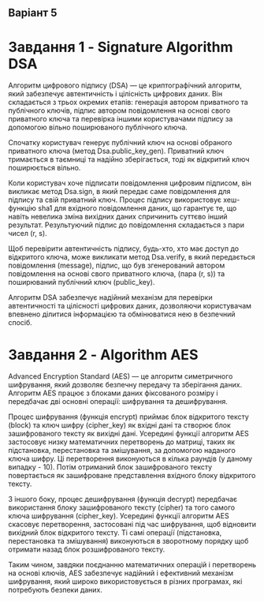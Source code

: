 ## Варіант 5

# Завдання 1 - Signature Algorithm DSA

Алгоритм цифрового підпису (DSA) — це криптографічний алгоритм, який забезпечує автентичність і цілісність цифрових даних. Він складається з трьох окремих етапів: генерація автором приватного та публічного ключів, підпис автором повідомлення на основі свого приватного ключа та перевірка іншими користувачами підпису за допомогою вільно поширюваного публічного ключа.

Спочатку користувач генерує публічний ключ на основі обраного приватного ключа (метод Dsa.public_key_gen). Приватний ключ тримається в таємниці та надійно зберігається, тоді як відкритий ключ поширюється вільно.

Коли користувач хоче підписати повідомлення цифровим підписом, він викликає метод Dsa.sign, в який передає саме повідомлення для підпису та свій приватний ключ. Процес підпису використовує хеш-функцію sha1 для вхідного повідомлення даних, що гарантує те, що навіть невелика зміна вихідних даних спричинить суттєво інший результат. Результуючий підпис до повідомлення складається з пари чисел (r, s).

Щоб перевірити автентичність підпису, будь-хто, хто має доступ до відкритого ключа, може викликати метод Dsa.verify, в який передається повідомлення (message), підпис, що був згенерований автором повідомлення на основі свого приватного ключа, (пара (r, s)) та поширюваний публічний ключ (public_key).

Алгоритм DSA забезпечує надійний механізм для перевірки автентичності та цілісності цифрових даних, дозволяючи користувачам впевнено ділитися інформацією та обмінюватися нею в безпечний спосіб.

# Завдання 2 - Algorithm AES

Advanced Encryption Standard (AES) — це алгоритм симетричного шифрування, який дозволяє безпечну передачу та зберігання даних. Алгоритм AES працює з блоками даних фіксованого розміру і передбачає дві основні операції: шифрування та дешифрування.

Процес шифрування (функція encrypt) приймає блок відкритого тексту (block) та ключ шифру (cipher_key) як вхідні дані та створює блок зашифрованого тексту як вихідні дані. Усередині функції алгоритм AES застосовує низку математичних перетворень до матриці, таких як підстановка, перестановка та змішування, за допомогою наданого ключа шифру. Ці перетворення виконуються в кілька раундів (у даному випадку - 10). Потім отриманий блок зашифрованого тексту повертається як зашифроване представлення вхідного блоку відкритого тексту.

З іншого боку, процес дешифрування (функція decrypt) передбачає використання блоку зашифрованого тексту (cipher) та того самого ключа шифрування (cipher_key). Усередині функції алгоритм AES скасовує перетворення, застосовані під час шифрування, щоб відновити вихідний блок відкритого тексту. Ті самі операції (підстановка, перестановка та змішування) виконуються в зворотному порядку щоб отримати назад блок розшифрованого тексту.

Таким чином, завдяки поєднанню математичних операцій і перетворень на основі ключів, AES забезпечує надійний і ефективний механізм шифрування, який широко використовується в різних програмах, які потребують безпеки даних.
